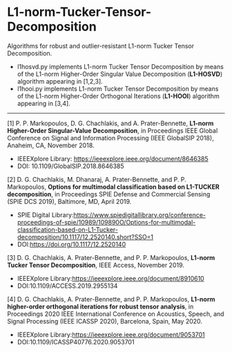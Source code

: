 # L1-norm-Tucker-Tensor-Decomposition
 Algorithms for robust and outlier-resistant L1-norm Tucker Tensor Decomposition.

- l1hosvd.py implements L1-norm Tucker Tensor Decomposition by means of the L1-norm Higher-Order Singular Value Decomposition (<strong>L1-HOSVD</strong>) algorithm appearing in [1,2,3].
- l1hooi.py implements L1-norm Tucker Tensor Decomposition by means of the L1-norm Higher-Order Orthogonal Iterations (<strong>L1-HOOI</strong>) algorithm appearing in [3,4].

--------------------------------------------------------
[1] P. P. Markopoulos, D. G. Chachlakis, and A. Prater-Bennette, <strong>L1-norm Higher-Order Singular-Value Decomposition</strong>, in Proceedings IEEE Global Conference on Signal and Information Processing (IEEE GlobalSIP 2018), Anaheim, CA, November 2018.

- IEEEXplore Library: https://ieeexplore.ieee.org/document/8646385 
- DOI: 10.1109/GlobalSIP.2018.8646385

[2] D. G. Chachlakis, M. Dhanaraj, A. Prater-Bennette, and P. P. Markopoulos, <strong>Options for multimodal classification based on L1-TUCKER decomposition</strong>, in Proceedings SPIE Defense and Commercial Sensing (SPIE DCS 2019), Baltimore, MD, April 2019.

- SPIE Digital Library:https://www.spiedigitallibrary.org/conference-proceedings-of-spie/10989/109890O/Options-for-multimodal-classification-based-on-L1-Tucker-decomposition/10.1117/12.2520140.short?SSO=1
- DOI:https://doi.org/10.1117/12.2520140

[3] D. G. Chachlakis, A. Prater-Bennette, and P. P. Markopoulos, <strong>L1-norm Tucker Tensor Decomposition</strong>, IEEE Access, November 2019.

- IEEEXplore Library:https://ieeexplore.ieee.org/document/8910610
- DOI:10.1109/ACCESS.2019.2955134

[4] D. G. Chachlakis, A. Prater-Bennette, and P. P. Markopoulos, <strong>L1-norm higher-order orthogonal iterations for robust tensor analysis</strong>, in Proceedings 2020 IEEE International Conference on Acoustics, Speech, and Signal Processing (IEEE ICASSP 2020), Barcelona, Spain, May 2020.

- IEEEXplore Library:https://ieeexplore.ieee.org/document/9053701
- DOI:10.1109/ICASSP40776.2020.9053701
